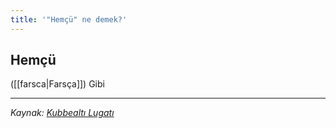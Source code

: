```yaml
---
title: '"Hemçü" ne demek?'
---
```


## Hemçü
([[farsca|Farsça]]) Gibi

---
*Kaynak: [Kubbealtı Lugatı](https://lugatim.com/s/hemçü)*